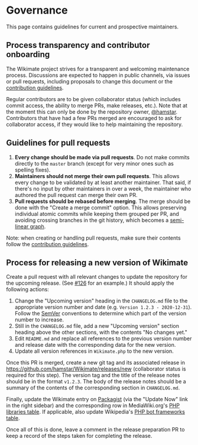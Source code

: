 # Governance

This page contains guidelines for current and prospective maintainers.

## Process transparency and contributor onboarding

The Wikimate project strives for a transparent and welcoming maintenance process.
Discussions are expected to happen in public channels, via issues or pull requests,
including proposals to change this document or the [contribution guidelines](CONTRIBUTING.md).

Regular contributors are to be given collaborator status
(which includes commit access, the ability to merge PRs, make releases, etc.).
Note that at the moment this can only be done by the repository owner,
[@hamstar](https://github.com/hamstar).
Contributors that have had a few PRs merged are encouraged to ask for collaborator access,
if they would like to help maintaining the repository.

## Guidelines for pull requests

1. **Every change should be made via pull requests**.
   Do not make commits directly to the `master` branch
   (except for very minor ones such as spelling fixes).
2. **Maintainers should not merge their own pull requests**.
   This allows every change to be validated by at least another maintainer.
   That said, if there's no input by other maintainers in over a week,
   the maintainer who authored the pull request can merge their own PR.
3. **Pull requests should be rebased before merging**.
   The merge should be done with the "Create a merge commit" option.
   This allows preserving individual atomic commits while keeping them grouped per PR,
   and avoiding crossing branches in the git history, which becomes a
   [semi-linear graph](https://devblogs.microsoft.com/devops/pull-requests-with-rebase/#semi-linear-merge).

Note: when creating or handling pull requests,
make sure their contents follow the [contribution guidelines](CONTRIBUTING.md).

## Process for releasing a new version of Wikimate

Create a pull request with all relevant changes to update the repository for the upcoming release.
(See [#126](https://github.com/hamstar/Wikimate/pull/126) for an example.)
It should apply the following actions:

1. Change the "Upcoming version" heading in the `CHANGELOG.md` file
   to the appropriate version number and date (e.g. `Version 1.2.3 - 2020-12-31`).
   Follow the [SemVer](https://semver.org/) conventions
   to determine which part of the version number to increase.
2. Still in the `CHANGELOG.md` file,
   add a new "Upcoming version" section heading above the other sections,
   with the contents "No changes yet."
3. Edit `README.md` and replace all references
   to the previous version number and release date
   with the corresponding data for the new version.
4. Update all version references in `Wikimate.php`
   to the new version.

Once this PR is merged, create a new git tag and its associated release
in <https://github.com/hamstar/Wikimate/releases/new>
(collaborator status is required for this step).
The version tag and the title of the release notes should be in the format `v1.2.3`.
The body of the release notes should be a summary of the contents
of the corresponding section in `CHANGELOG.md`.

Finally, update the Wikimate entry on [Packagist](https://packagist.org/packages/hamstar/wikimate)
(via the "Update Now" link in the right sidebar)
and the corresponding row in MediaWiki.org's
[PHP libraries table](https://www.mediawiki.org/wiki/API:Client_code/All#PHP).
If applicable, also update Wikipedia's
[PHP bot frameworks table](https://en.wikipedia.org/wiki/Wikipedia:PHP_bot_framework_table).

Once all of this is done, leave a comment in the release preparation PR
to keep a record of the steps taken for completing the release.
